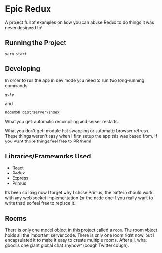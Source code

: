 # Epic Redux

A project full of examples on how you can abuse Redux to do things it was never designed to!

## Running the Project

`yarn start`

## Developing

In order to run the app in dev mode you need to run two long-running commands.

`gulp`

and

`nodemon dist/server/index`


What you get: automatic recompiling and server restarts.

What you don't get: module hot swapping or automatic browser refresh. These things weren't easy when I first setup the app this was based from. If you want those things feel free to PR them!


## Libraries/Frameworks Used

* React
* Redux
* Express
* Primus

Its been so long now I forget why I chose Primus, the pattern should work with any web socket implementation (or the node one if you really want to write that) so feel free to replace it.


## Rooms

There is only one model object in this project called a `room`. The room object holds all the important server code. There is only one room right now, but I encapsulated it to make it easy to create multiple rooms. After all, what good is one giant global chat anyhow? (cough Twitter cough).
